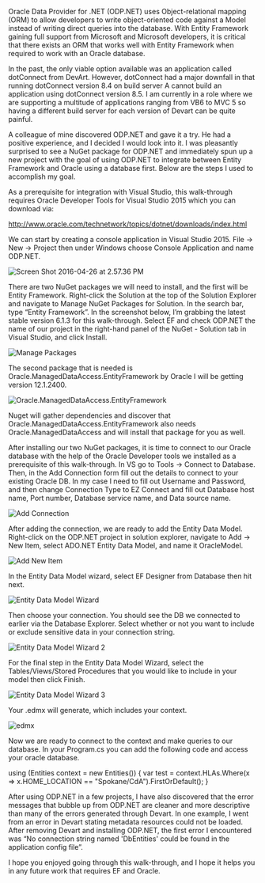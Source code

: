 
Oracle Data Provider for .NET (ODP.NET) uses Object-relational mapping (ORM) to allow developers to write object-oriented code against a Model instead of writing direct queries into the database. With Entity Framework gaining full support from Microsoft and Microsoft developers, it is critical that there exists an ORM that works well with Entity Framework when required to work with an Oracle database.

In the past, the only viable option available was an application called dotConnect from DevArt. However, dotConnect had a major downfall in that running dotConnect version 8.4 on build server A cannot build an application using dotConnect version 8.5. I am currently in a role where we are supporting a multitude of applications ranging from VB6 to MVC 5 so having a different build server for each version of Devart can be quite painful.

A colleague of mine discovered ODP.NET and gave it a try. He had a positive experience, and I decided I would look into it. I was pleasantly surprised to see a NuGet package for ODP.NET and immediately spun up a new project with the goal of using ODP.NET to integrate between Entity Framework and Oracle using a database first. Below are the steps I used to accomplish my goal.

As a prerequisite for integration with Visual Studio, this walk-through requires Oracle Developer Tools for Visual Studio 2015 which you can download via:

http://www.oracle.com/technetwork/topics/dotnet/downloads/index.html

We can start by creating a console application in Visual Studio 2015. File -> New -> Project then under Windows choose Console Application and name ODP.NET.

![Screen Shot 2016-04-26 at 2.57.36 PM](https://raw.githubusercontent.com/worseTyler/MarkdownBlogs/main/2016/04/oracle-data-provider-for-net/images/Screen-Shot-2016-04-26-at-2.57.36-PM.png)

There are two NuGet packages we will need to install, and the first will be Entity Framework. Right-click the Solution at the top of the Solution Explorer and navigate to Manage NuGet Packages for Solution. In the search bar, type “Entity Framework”. In the screenshot below, I’m grabbing the latest stable version 6.1.3 for this walk-through. Select EF and check ODP.NET the name of our project in the right-hand panel of the NuGet - Solution tab in Visual Studio, and click Install.

![Manage Packages](https://raw.githubusercontent.com/worseTyler/MarkdownBlogs/main/2016/04/oracle-data-provider-for-net/images/Manage-Packages.png)

The second package that is needed is Oracle.ManagedDataAccess.EntityFramework by Oracle I will be getting version 12.1.2400.

![Oracle.ManagedDataAccess.EntityFramework](https://raw.githubusercontent.com/worseTyler/MarkdownBlogs/main/2016/04/oracle-data-provider-for-net/images/Oracle.ManagedDataAccess.EntityFramework.png)

Nuget will gather dependencies and discover that Oracle.ManagedDataAccess.EntityFramework also needs Oracle.ManagedDataAccess and will install that package for you as well.

After installing our two NuGet packages, it is time to connect to our Oracle database with the help of the Oracle Developer tools we installed as a prerequisite of this walk-through. In VS go to Tools -> Connect to Database. Then, in the Add Connection form fill out the details to connect to your existing Oracle DB. In my case I need to fill out Username and Password, and then change Connection Type to EZ Connect and fill out Database host name, Port number, Database service name, and Data source name.

![Add Connection](https://raw.githubusercontent.com/worseTyler/MarkdownBlogs/main/2016/04/oracle-data-provider-for-net/images/Add-Connection.png)

After adding the connection, we are ready to add the Entity Data Model. Right-click on the ODP.NET project in solution explorer, navigate to Add -> New Item, select ADO.NET Entity Data Model, and name it OracleModel.

![Add New Item](https://raw.githubusercontent.com/worseTyler/MarkdownBlogs/main/2016/04/oracle-data-provider-for-net/images/Add-New-Item.png)

In the Entity Data Model wizard, select EF Designer from Database then hit next.

![Entity Data Model Wizard](https://raw.githubusercontent.com/worseTyler/MarkdownBlogs/main/2016/04/oracle-data-provider-for-net/images/Entity-Data-Model-Wizard.png)

Then choose your connection. You should see the DB we connected to earlier via the Database Explorer. Select whether or not you want to include or exclude sensitive data in your connection string.

![Entity Data Model Wizard 2](https://raw.githubusercontent.com/worseTyler/MarkdownBlogs/main/2016/04/oracle-data-provider-for-net/images/Entity-Data-Model-Wizard-2.png)

For the final step in the Entity Data Model Wizard, select the Tables/Views/Stored Procedures that you would like to include in your model then click Finish.

![Entity Data Model Wizard 3](https://raw.githubusercontent.com/worseTyler/MarkdownBlogs/main/2016/04/oracle-data-provider-for-net/images/Entity-Data-Model-Wizard-3.png)

Your .edmx will generate, which includes your context.

![edmx](https://raw.githubusercontent.com/worseTyler/MarkdownBlogs/main/2016/04/oracle-data-provider-for-net/images/edmx.png)

Now we are ready to connect to the context and make queries to our database. In your Program.cs you can add the following code and access your oracle database.

using (Entities context = new Entities())
{
    var test = context.HLAs.Where(x => x.HOME\_LOCATION ==
               "Spokane/CdA").FirstOrDefault();
}
﻿

After using ODP.NET in a few projects, I have also discovered that the error messages that bubble up from ODP.NET are cleaner and more descriptive than many of the errors generated through Devart. In one example, I went from an error in Devart stating metadata resources could not be loaded. After removing Devart and installing ODP.NET, the first error I encountered was “No connection string named 'DbEntities' could be found in the application config file”.

I hope you enjoyed going through this walk-through, and I hope it helps you in any future work that requires EF and Oracle.
